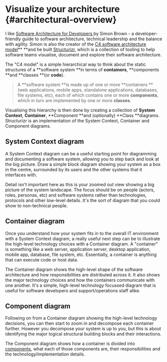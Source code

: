 # Visualize your architecture {#architectural-overview}

I like [Software Architecture for Developers ](https://leanpub.com/b/software-architecture)by Simon Brown - a developer-friendly guide to software architecture, technical leadership and the balance with agility. Simon is also the creator of the [C4 software architecture model](https://structurizr.com/help/c4)** **and he built [Structurizr](https://structurizr.com/), which is a collection of tooling to help software teams visualise, document and explore their software architecture.

The "C4 model" is a simple hierarchical way to think about the static structures of a **software system **in terms of **containers**, **components **and **classes **\(or **code**\).

> A **software system **is made up of one or more **containers **\(web applications, mobile apps, standalone applications, databases, file systems, etc\), each of which contains one or more **components**, which in turn are implemented by one or more **classes**.

Visualising this hierarchy is then done by creating a collection of **System Context**, **Container**, **Component **and \(optionally\) **Class **diagrams. Structurizr is an implementation of the System Context, Container and Component diagrams.

## System Context diagram

A System Context diagram can be a useful starting point for diagramming and documenting a software system, allowing you to step back and look at the big picture. Draw a simple block diagram showing your system as a box in the centre, surrounded by its users and the other systems that it interfaces with.

Detail isn't important here as this is your zoomed out view showing a big picture of the system landscape. The focus should be on people \(actors, roles, personas, etc\) and software systems rather than technologies, protocols and other low-level details. It's the sort of diagram that you could show to non-technical people.

## Container diagram

Once you understand how your system fits in to the overall IT environment with a System Context diagram, a really useful next step can be to illustrate the high-level technology choices with a Container diagram. A "container" is something like a web server, application server, desktop application, mobile app, database, file system, etc. Essentially, a container is anything that can execute code or host data.

The Container diagram shows the high-level shape of the software architecture and how responsibilities are distributed across it. It also shows the major technology choices and how the containers communicate with one another. It's a simple, high-level technology focussed diagram that is useful for software developers and support/operations staff alike.

## Component diagram

Following on from a Container diagram showing the high-level technology decisions, you can then start to zoom in and decompose each container further. However you decompose your system is up to you, but this is about identifying the major logical structural building blocks and their interactions.

The Component diagram shows how a container is divided into [components](https://structurizr.com/help/components-vs-classes), what each of those components are, their responsibilities and the technology/implementation details.

